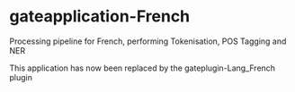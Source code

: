 # gateapplication-French

Processing pipeline for French, performing Tokenisation, POS Tagging and NER

This application has now been replaced by the gateplugin-Lang_French plugin

